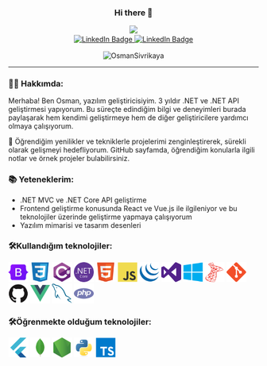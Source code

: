 <div align="center">
    <h3>Hi there 👋</h3>
    <div id="header">
        <img src="https://media1.giphy.com/media/EOmYN5kVP3W2Lyn6dx/giphy.gif" width="100"/>
    </div>
    <div id="badges">
        <a href="https://www.linkedin.com/in/osman-sivrikaya-a27000227/">
            <img src="https://img.shields.io/badge/LinkedIn-blue?style=for-the-badge&logo=linkedin&logoColor=white" alt="LinkedIn Badge"/>
        </a>
        <a href="mailto:osmansivrikaya@outlook.com">
            <img src="https://img.shields.io/badge/Outlook-D14836?style=for-the-badge&logo=gmail&logoColor=white&color=blue" alt="LinkedIn Badge"/>
        </a>
        <br/>
        <!--<img src="https://komarev.com/ghpvc/?username=OsmanSivrikaya&style=flat-square" alt=""/>-->
    </div>
    <p><img align="center" src="https://github-readme-stats.vercel.app/api/top-langs?username=OsmanSivrikaya&show_icons=true&locale=en&layout=compact" alt="OsmanSivrikaya" /></p>
</div>

<hr/>

### 👨‍💻 Hakkımda:
Merhaba! Ben Osman, yazılım geliştiricisiyim. 3 yıldır .NET ve .NET API geliştirmesi yapıyorum. Bu süreçte edindiğim bilgi ve deneyimleri burada paylaşarak hem kendimi geliştirmeye hem de diğer geliştiricilere yardımcı olmaya çalışıyorum.

🚀 Öğrendiğim yenilikler ve tekniklerle projelerimi zenginleştirerek, sürekli olarak gelişmeyi hedefliyorum. GitHub sayfamda, öğrendiğim konularla ilgili notlar ve örnek projeler bulabilirsiniz.

### 📚 Yeteneklerim:
<ul>
    <li>.NET MVC ve .NET Core API geliştirme</li>
    <li>Frontend geliştirme konusunda React ve Vue.js ile ilgileniyor ve bu teknolojiler üzerinde geliştirme yapmaya çalışıyorum</li>
    <li>Yazılım mimarisi ve tasarım desenleri</li>
</ul>

### 🛠️Kullandığım teknolojiler:
<div>
    <img src="https://github.com/devicons/devicon/blob/master/icons/bootstrap/bootstrap-original.svg" title="Bootstrap" alt="Bootstrap" width="40" height="40"/>
    <img src="https://github.com/devicons/devicon/blob/master/icons/css3/css3-original.svg" title="CSS3" alt="CSS3" width="40" height="40"/>
    <img src="https://github.com/devicons/devicon/blob/master/icons/csharp/csharp-original.svg" title="Csharp" alt="Csharp" width="40" height="40"/>
    <img src="https://github.com/devicons/devicon/blob/master/icons/dotnetcore/dotnetcore-original.svg" title="DotnetCore" alt="DotnetCore" width="40" height="40"/>
    <img src="https://github.com/devicons/devicon/blob/master/icons/html5/html5-original.svg" title="CSS3" alt="HTML5" width="HTML5" height="40"/>
    <img src="https://github.com/devicons/devicon/blob/master/icons/javascript/javascript-original.svg" title="JavaScript" alt="JavaScript" width="40" height="40"/>
    <img src="https://github.com/devicons/devicon/blob/master/icons/jquery/jquery-original.svg" title="JQuery" alt="JQuery" width="40" height="40"/>
    <img src="https://github.com/devicons/devicon/blob/master/icons/visualstudio/visualstudio-plain.svg" title="VisualStudio" alt="VisualStudio" width="40" height="40"/>
    <img src="https://github.com/devicons/devicon/blob/master/icons/windows8/windows8-original.svg" title="Windows" alt="Windows" width="40" height="40"/>
    <img src="https://github.com/devicons/devicon/blob/master/icons/microsoftsqlserver/microsoftsqlserver-plain.svg" title="MSSQL" alt="MSSQL" width="40" height="40"/>
    <img src="https://github.com/devicons/devicon/blob/master/icons/git/git-original.svg" title="Git" alt="Git" width="40" height="40"/>
    <img src="https://github.com/devicons/devicon/blob/master/icons/github/github-original.svg" title="GitHub" alt="GitHub" width="40" height="40"/>
  <img src="https://github.com/devicons/devicon/blob/master/icons/vuejs/vuejs-original.svg" title="Vuejs" alt="Vuejs" width="40" height="40"/> 
  <img src="https://github.com/devicons/devicon/blob/master/icons/mysql/mysql-original.svg" title="MySQL" alt="MySQL" width="40" height="40"/>
  <img src="https://github.com/devicons/devicon/blob/master/icons/php/php-plain.svg" title="PHP" alt="PHP" width="40" height="40"/>
  
</div>

### 🛠️Öğrenmekte olduğum teknolojiler:
<div>
    <img src="https://github.com/devicons/devicon/blob/master/icons/flutter/flutter-original.svg" title="Flutter" alt="Flutter" width="40" height="40"/>
    <img src="https://github.com/devicons/devicon/blob/master/icons/mongodb/mongodb-original.svg" title="MongoDb" alt="MongoDb" width="40" height="40"/>
    <img src="https://github.com/devicons/devicon/blob/master/icons/nodejs/nodejs-original.svg" title="NodeJS" alt="NodeJS" width="40" height="40"/>
    <img src="https://github.com/devicons/devicon/blob/master/icons/python/python-original.svg" title="Python" alt="Python" width="40" height="40"/>
    <img src="https://github.com/devicons/devicon/blob/master/icons/typescript/typescript-original.svg" title="Typescript" alt="Typescript" width="40" height="40"/>
</div>
